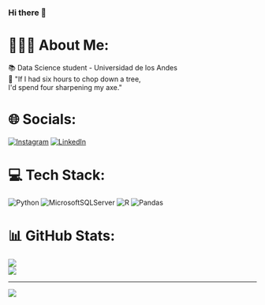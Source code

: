 ### Hi there 👋

<!--
**JEAM1308/JEAM1308** is a ✨ _special_ ✨ repository because its `README.md` (this file) appears on your GitHub profile.

Here are some ideas to get you started:

- 🔭 I’m currently working on ...
- 🌱 I’m currently learning ...
- 👯 I’m looking to collaborate on ...
- 🤔 I’m looking for help with ...
- 💬 Ask me about ...
- 📫 How to reach me: ...
- 😄 Pronouns: ...
- ⚡ Fun fact: ...
-->
# 🙋🏻‍♂️ About Me:
📚 Data Science student - Universidad de los Andes<br>🧠 "If I had six hours to chop down a tree, <br>       I'd spend four sharpening my axe." 

# 🌐 Socials:
[![Instagram](https://img.shields.io/badge/Instagram-%23E4405F.svg?logo=Instagram&logoColor=white)](https://instagram.com/@juanesarbol) [![LinkedIn](https://img.shields.io/badge/LinkedIn-%230077B5.svg?logo=linkedin&logoColor=white)](https://linkedin.com/in/juan-esteban-arboleda-miranda-24346126b/) 

# 💻 Tech Stack:
![Python](https://img.shields.io/badge/python-3670A0?style=flat&logo=python&logoColor=ffdd54) ![MicrosoftSQLServer](https://img.shields.io/badge/Microsoft%20SQL%20Sever-CC2927?style=flat&logo=microsoft%20sql%20server&logoColor=white) ![R](https://img.shields.io/badge/r-%23276DC3.svg?style=flat&logo=r&logoColor=white) ![Pandas](https://img.shields.io/badge/pandas-%23150458.svg?style=flat&logo=pandas&logoColor=white)

# 📊 GitHub Stats:
![](https://github-readme-stats.vercel.app/api?username=jeam1308&theme=dark&hide_border=false&include_all_commits=true&count_private=true)<br/>
![](https://github-readme-streak-stats.herokuapp.com/?user=jeam1308&theme=dark&hide_border=false)<br/>

---
[![](https://visitcount.itsvg.in/api?id=jeam1308&icon=0&color=0)](https://visitcount.itsvg.in)
